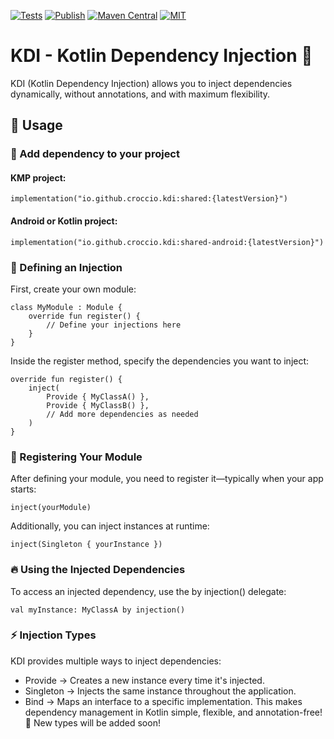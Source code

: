 [![Tests](https://github.com/croccio/kdi/actions/workflows/test.yml/badge.svg)](https://github.com/croccio/kdi/actions/workflows/Run%20tests.yml)
[![Publish](https://github.com/croccio/kdi/actions/workflows/publish.yml/badge.svg)](https://github.com/croccio/kdi/actions/workflows/Publish%20version.yml)
[![Maven Central](https://img.shields.io/maven-central/v/io.github.croccio.kdi/shared)](https://central.sonatype.com/search?q=io.github.croccio.kdi)
[![MIT](https://img.shields.io/github/license/croccio/kdi)](https://github.com/croccio/KDI-Kotlin-Dependency-Injection/blob/main/LICENSE.txt)

# KDI - Kotlin Dependency Injection 🚀
KDI (Kotlin Dependency Injection) allows you to inject dependencies dynamically, without annotations, and with maximum flexibility.

## 📌 Usage

### 🔹 Add dependency to your project
#### KMP project:
```
implementation("io.github.croccio.kdi:shared:{latestVersion}")
```
#### Android or Kotlin project:
```
implementation("io.github.croccio.kdi:shared-android:{latestVersion}")
```

### 🔹 Defining an Injection
First, create your own module:
```
class MyModule : Module {
    override fun register() {
        // Define your injections here
    }
}
```

Inside the register method, specify the dependencies you want to inject:
```
override fun register() {
    inject(
        Provide { MyClassA() },
        Provide { MyClassB() },
        // Add more dependencies as needed
    )
}
```

### 🔹 Registering Your Module
After defining your module, you need to register it—typically when your app starts:
```
inject(yourModule)
```

Additionally, you can inject instances at runtime:
```
inject(Singleton { yourInstance })
```

### 🔥 Using the Injected Dependencies
To access an injected dependency, use the by injection() delegate:
```
val myInstance: MyClassA by injection()
```

### ⚡ Injection Types
KDI provides multiple ways to inject dependencies:
- Provide → Creates a new instance every time it's injected.
- Singleton → Injects the same instance throughout the application.
- Bind → Maps an interface to a specific implementation.
This makes dependency management in Kotlin simple, flexible, and annotation-free! 🚀
New types will be added soon!